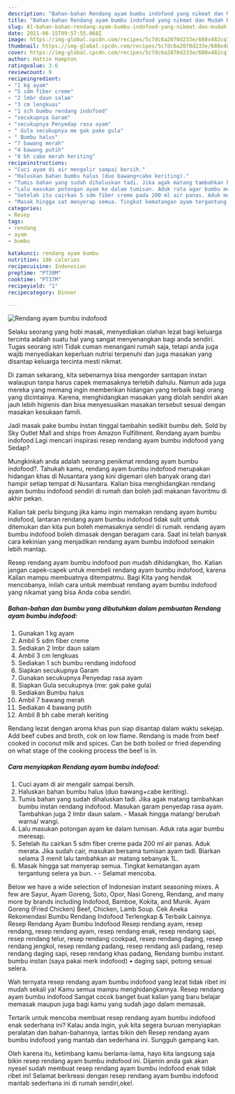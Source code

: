 ```yaml
---
description: "Bahan-bahan Rendang ayam bumbu indofood yang nikmat dan Mudah Dibuat"
title: "Bahan-bahan Rendang ayam bumbu indofood yang nikmat dan Mudah Dibuat"
slug: 81-bahan-bahan-rendang-ayam-bumbu-indofood-yang-nikmat-dan-mudah-dibuat
date: 2021-06-15T09:57:55.068Z
image: https://img-global.cpcdn.com/recipes/5c7dc6a2070d233e/680x482cq70/rendang-ayam-bumbu-indofood-foto-resep-utama.jpg
thumbnail: https://img-global.cpcdn.com/recipes/5c7dc6a2070d233e/680x482cq70/rendang-ayam-bumbu-indofood-foto-resep-utama.jpg
cover: https://img-global.cpcdn.com/recipes/5c7dc6a2070d233e/680x482cq70/rendang-ayam-bumbu-indofood-foto-resep-utama.jpg
author: Hattie Hampton
ratingvalue: 3.6
reviewcount: 9
recipeingredient:
- "1 kg ayam"
- "5 sdm fiber creme"
- "2 lmbr daun salam"
- "3 cm lengkuas"
- "1 sch bumbu rendang indofood"
- "secukupnya Garam"
- "secukupnya Penyedap rasa ayam"
- " Gula secukupnya me gak pake gula"
- " Bumbu halus"
- "7 bawang merah"
- "4 bawang putih"
- "8 bh cabe merah keriting"
recipeinstructions:
- "Cuci ayam di air mengalir sampai bersih."
- "Haluskan bahan bumbu halus (duo bawang+cabe keriting)."
- "Tumis bahan yang sudah dihaluskan tadi. Jika agak matang tambahkan bumbu instan rendang indofood. Masukan garam penyedap rasa ayam. Tambahkan juga 2 lmbr daun salam. Masak hingga matang/ berubah warna/ wangi."
- "Lalu masukan potongan ayam ke dalam tumisan. Aduk rata agar bumbu meresap."
- "Setelah itu cairkan 5 sdm fiber creme pada 200 ml air panas. Aduk merata. Jika sudah cair, masukan bersama tumisan ayam tadi. Biarkan selama 3 menit lalu tambahkan air matang sebanyak 1L."
- "Masak hingga sat menyerap semua. Tingkat kematangan ayam tergantung selera ya bun.  Selamat mencoba."
categories:
- Resep
tags:
- rendang
- ayam
- bumbu

katakunci: rendang ayam bumbu 
nutrition: 186 calories
recipecuisine: Indonesian
preptime: "PT39M"
cooktime: "PT37M"
recipeyield: "1"
recipecategory: Dinner

---
```



![Rendang ayam bumbu indofood](https://img-global.cpcdn.com/recipes/5c7dc6a2070d233e/680x482cq70/rendang-ayam-bumbu-indofood-foto-resep-utama.jpg)

Selaku seorang yang hobi masak, menyediakan olahan lezat bagi keluarga tercinta adalah suatu hal yang sangat menyenangkan bagi anda sendiri. Tugas seorang istri Tidak cuman menangani rumah saja, tetapi anda juga wajib menyediakan keperluan nutrisi terpenuhi dan juga masakan yang disantap keluarga tercinta mesti nikmat.

Di zaman  sekarang, kita sebenarnya bisa mengorder santapan instan walaupun tanpa harus capek memasaknya terlebih dahulu. Namun ada juga mereka yang memang ingin memberikan hidangan yang terbaik bagi orang yang dicintainya. Karena, menghidangkan masakan yang diolah sendiri akan jauh lebih higienis dan bisa menyesuaikan masakan tersebut sesuai dengan masakan kesukaan famili. 

Jadi masak pake bumbu instan tinggal tambahin sedikit bumbu deh. Sold by Sky Outlet Mall and ships from Amazon Fulfillment. Rendang ayam bumbu indofood Lagi mencari inspirasi resep rendang ayam bumbu indofood yang Sedap?

Mungkinkah anda adalah seorang penikmat rendang ayam bumbu indofood?. Tahukah kamu, rendang ayam bumbu indofood merupakan hidangan khas di Nusantara yang kini digemari oleh banyak orang dari hampir setiap tempat di Nusantara. Kalian bisa menghidangkan rendang ayam bumbu indofood sendiri di rumah dan boleh jadi makanan favoritmu di akhir pekan.

Kalian tak perlu bingung jika kamu ingin memakan rendang ayam bumbu indofood, lantaran rendang ayam bumbu indofood tidak sulit untuk ditemukan dan kita pun boleh memasaknya sendiri di rumah. rendang ayam bumbu indofood boleh dimasak dengan beragam cara. Saat ini telah banyak cara kekinian yang menjadikan rendang ayam bumbu indofood semakin lebih mantap.

Resep rendang ayam bumbu indofood pun mudah dihidangkan, lho. Kalian jangan capek-capek untuk membeli rendang ayam bumbu indofood, karena Kalian mampu membuatnya ditempatmu. Bagi Kita yang hendak mencobanya, inilah cara untuk membuat rendang ayam bumbu indofood yang nikamat yang bisa Anda coba sendiri.

<!--inarticleads1-->

##### Bahan-bahan dan bumbu yang dibutuhkan dalam pembuatan Rendang ayam bumbu indofood:

1. Gunakan 1 kg ayam
1. Ambil 5 sdm fiber creme
1. Sediakan 2 lmbr daun salam
1. Ambil 3 cm lengkuas
1. Sediakan 1 sch bumbu rendang indofood
1. Siapkan secukupnya Garam
1. Gunakan secukupnya Penyedap rasa ayam
1. Siapkan  Gula secukupnya (me: gak pake gula)
1. Sediakan  Bumbu halus
1. Ambil 7 bawang merah
1. Sediakan 4 bawang putih
1. Ambil 8 bh cabe merah keriting


Rendang lezat dengan aroma khas pun siap disantap dalam waktu sekejap. Add beef cubes and broth, cok on low flame. Rendang is made from beef cooked in coconut milk and spices. Can be both boiled or fried depending on what stage of the cooking process the beef is in. 

<!--inarticleads2-->

##### Cara menyiapkan Rendang ayam bumbu indofood:

1. Cuci ayam di air mengalir sampai bersih.
1. Haluskan bahan bumbu halus (duo bawang+cabe keriting).
1. Tumis bahan yang sudah dihaluskan tadi. Jika agak matang tambahkan bumbu instan rendang indofood. Masukan garam penyedap rasa ayam. Tambahkan juga 2 lmbr daun salam. - Masak hingga matang/ berubah warna/ wangi.
1. Lalu masukan potongan ayam ke dalam tumisan. Aduk rata agar bumbu meresap.
1. Setelah itu cairkan 5 sdm fiber creme pada 200 ml air panas. Aduk merata. Jika sudah cair, masukan bersama tumisan ayam tadi. Biarkan selama 3 menit lalu tambahkan air matang sebanyak 1L.
1. Masak hingga sat menyerap semua. Tingkat kematangan ayam tergantung selera ya bun. -  - Selamat mencoba.


Below we have a wide selection of Indonesian instant seasoning mixes. A few are Sayur, Ayam Goreng, Soto, Opor, Nasi Goreng, Rendang, and many more by brands including Indofood, Bamboe, Kokita, and Munik. Ayam Goreng (Fried Chicken) Beef, Chicken, Lamb Soup. Cek Aneka Rekomendasi Bumbu Rendang Indofood Terlengkap &amp; Terbaik Lainnya. Resep Rendang Ayam Bumbu Indofood Resep rendang ayam, resep rendang, resep rendang ayam, resep rendang enak, resep rendang sapi, resep rendang telur, resep rendang cookpad, resep rendang daging, resep rendang jengkol, resep rendang padang, resep rendang asli padang, resep rendang daging sapi, resep rendang khas padang, Rendang bumbu instant. bumbu instan (saya pakai merk indofood) • daging sapi, potong sesuai selera. 

Wah ternyata resep rendang ayam bumbu indofood yang lezat tidak ribet ini mudah sekali ya! Kamu semua mampu menghidangkannya. Resep rendang ayam bumbu indofood Sangat cocok banget buat kalian yang baru belajar memasak maupun juga bagi kamu yang sudah jago dalam memasak.

Tertarik untuk mencoba membuat resep rendang ayam bumbu indofood enak sederhana ini? Kalau anda ingin, yuk kita segera buruan menyiapkan peralatan dan bahan-bahannya, lantas bikin deh Resep rendang ayam bumbu indofood yang mantab dan sederhana ini. Sungguh gampang kan. 

Oleh karena itu, ketimbang kamu berlama-lama, hayo kita langsung saja bikin resep rendang ayam bumbu indofood ini. Dijamin anda gak akan nyesel sudah membuat resep rendang ayam bumbu indofood enak tidak ribet ini! Selamat berkreasi dengan resep rendang ayam bumbu indofood mantab sederhana ini di rumah sendiri,oke!.

